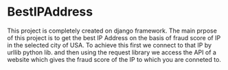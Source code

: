 # BestIPAddress
This project is completely created on django framework. The main prpose of this project is to get the best IP Address on the basis of fraud score of IP in the selected city of USA.
To achieve this first we connect to that IP by urllib python lib. and then using the request library we access the API of a website which gives the fraud score of the IP to which you are conneted to.

